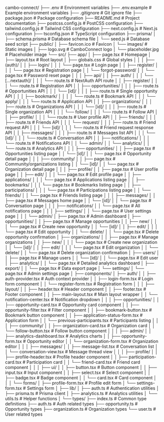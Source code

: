 cambo-connect/
├── .env                    # Environment variables
├── .env.example            # Example environment variables
├── .gitignore              # Git ignore file
├── package.json            # Package configuration
├── README.md               # Project documentation
├── postcss.config.js       # PostCSS configuration
├── tailwind.config.js      # Tailwind CSS configuration
├── next.config.js          # Next.js configuration
├── tsconfig.json           # TypeScript configuration
├── prisma/
│   ├── schema.prisma       # Database schema file
│   └── seed.js             # Database seed script
├── public/
│   ├── favicon.ico         # Favicon
│   └── images/             # Static images
│       ├── logo.svg        # CamboConnect logo
│       └── placeholder.jpg # Placeholder image
└── src/
    ├── app/
    │   ├── page.tsx                     # Homepage
    │   ├── layout.tsx                   # Root layout
    │   ├── globals.css                  # Global styles
    │   │
    │   ├── (auth)/
    │   │   ├── login/
    │   │   │   └── page.tsx             # Login page
    │   │   ├── register/
    │   │   │   └── page.tsx             # Registration page
    │   │   └── forgot-password/
    │   │       └── page.tsx             # Password reset page
    │   │
    │   ├── api/
    │   │   ├── auth/
    │   │   │   └── [...nextauth]/
    │   │   │       └── route.ts         # NextAuth API route
    │   │   ├── register/
    │   │   │   └── route.ts             # Registration API
    │   │   ├── opportunities/
    │   │   │   ├── route.ts             # Opportunities API
    │   │   │   └── [id]/
    │   │   │       ├── route.ts         # Single opportunity API
    │   │   │       ├── bookmark/
    │   │   │       │   └── route.ts     # Bookmark API
    │   │   │       └── apply/
    │   │   │           └── route.ts     # Application API
    │   │   ├── organizations/
    │   │   │   ├── route.ts             # Organizations API
    │   │   │   └── [id]/
    │   │   │       ├── route.ts         # Single organization API
    │   │   │       └── follow/
    │   │   │           └── route.ts     # Follow API
    │   │   ├── profile/
    │   │   │   └── route.ts             # User profile API
    │   │   ├── friends/
    │   │   │   ├── route.ts             # Friends API
    │   │   │   └── request/
    │   │   │       ├── route.ts         # Friend request API
    │   │   │       └── [id]/
    │   │   │           └── route.ts     # Friend request response API
    │   │   ├── messages/
    │   │   │   ├── route.ts             # Messages list API
    │   │   │   └── [id]/
    │   │   │       └── route.ts         # Conversation API
    │   │   ├── notifications/
    │   │   │   └── route.ts             # Notifications API
    │   │   └── admin/
    │   │       └── analytics/
    │   │           └── route.ts         # Analytics API
    │   │
    │   ├── opportunities/
    │   │   ├── page.tsx                 # Opportunities listing page
    │   │   └── [id]/
    │   │       └── page.tsx             # Opportunity detail page
    │   │
    │   ├── community/
    │   │   ├── page.tsx                 # Community/organizations listing
    │   │   └── [id]/
    │   │       └── page.tsx             # Organization detail page
    │   │
    │   ├── profile/
    │   │   ├── page.tsx                 # User profile page
    │   │   ├── edit/
    │   │   │   └── page.tsx             # Edit profile page
    │   │   ├── applications/
    │   │   │   └── page.tsx             # Applications listing page
    │   │   ├── bookmarks/
    │   │   │   └── page.tsx             # Bookmarks listing page
    │   │   ├── participations/
    │   │   │   └── page.tsx             # Participations listing page
    │   │   └── friends/
    │   │       └── page.tsx             # Friends listing page
    │   │
    │   ├── messages/
    │   │   ├── page.tsx                 # Messages home page
    │   │   └── [id]/
    │   │       └── page.tsx             # Conversation page
    │   │
    │   ├── notifications/
    │   │   └── page.tsx                 # All notifications page
    │   │
    │   ├── settings/
    │   │   └── page.tsx                 # User settings page
    │   │
    │   └── admin/
    │       ├── page.tsx                 # Admin dashboard
    │       ├── opportunities/
    │       │   ├── page.tsx             # Manage opportunities
    │       │   ├── new/
    │       │   │   └── page.tsx         # Create new opportunity
    │       │   └── [id]/
    │       │       ├── edit/
    │       │       │   └── page.tsx     # Edit opportunity
    │       │       └── delete/
    │       │           └── page.tsx     # Delete opportunity confirmation
    │       ├── organizations/
    │       │   ├── page.tsx             # Manage organizations
    │       │   ├── new/
    │       │   │   └── page.tsx         # Create new organization
    │       │   └── [id]/
    │       │       ├── edit/
    │       │       │   └── page.tsx     # Edit organization
    │       │       └── delete/
    │       │           └── page.tsx     # Delete organization confirmation
    │       ├── users/
    │       │   ├── page.tsx             # Manage users
    │       │   └── [id]/
    │       │       └── page.tsx         # Edit user
    │       ├── analytics/
    │       │   └── page.tsx             # Detailed analytics dashboard
    │       ├── export/
    │       │   └── page.tsx             # Data export page
    │       └── settings/
    │           └── page.tsx             # Admin settings page
    │
    ├── components/
    │   ├── auth/
    │   │   ├── auth-provider.tsx        # Auth context provider
    │   │   ├── login-form.tsx           # Login form component
    │   │   └── register-form.tsx        # Registration form
    │   │
    │   ├── layout/
    │   │   ├── header.tsx               # Header component
    │   │   ├── footer.tsx               # Footer component
    │   │   ├── main-layout.tsx          # Main layout wrapper
    │   │   └── notification-center.tsx  # Notification dropdown
    │   │
    │   ├── opportunities/
    │   │   ├── opportunity-card.tsx     # Opportunity card component
    │   │   ├── opportunity-filter.tsx   # Filter component
    │   │   ├── bookmark-button.tsx      # Bookmark button component
    │   │   ├── application-status-form.tsx # Application form
    │   │   └── previous-participants.tsx  # Participants listing
    │   │
    │   ├── community/
    │   │   ├── organization-card.tsx    # Organization card
    │   │   └── follow-button.tsx        # Follow button component
    │   │
    │   ├── admin/
    │   │   ├── analytics-dashboard.tsx  # Analytics charts
    │   │   ├── opportunity-form.tsx     # Opportunity editor
    │   │   └── organization-form.tsx    # Organization editor
    │   │
    │   ├── messages/
    │   │   ├── message-list.tsx         # Conversation list
    │   │   └── conversation-view.tsx    # Message thread view
    │   │
    │   ├── profile/
    │   │   ├── profile-header.tsx       # Profile header component
    │   │   ├── participation-card.tsx   # Participation card
    │   │   └── friend-card.tsx          # Friend card component
    │   │
    │   ├── ui/
    │   │   ├── button.tsx               # Button component
    │   │   ├── input.tsx                # Input component
    │   │   ├── select.tsx               # Select component
    │   │   ├── badge.tsx                # Badge component
    │   │   └── card.tsx                 # Card component
    │   │
    │   └── forms/
    │       ├── profile-form.tsx         # Profile edit form
    │       └── settings-form.tsx        # Settings form
    │
    ├── lib/
    │   ├── auth.ts                      # Authentication utilities
    │   ├── prisma.ts                    # Prisma client
    │   ├── analytics.ts                 # Analytics utilities
    │   └── utils.ts                     # Helper functions
    │
    └── types/
        ├── index.ts                     # Common type definitions
        ├── auth.ts                      # Auth related types
        ├── opportunity.ts               # Opportunity types
        ├── organization.ts              # Organization types
        └── user.ts                      # User related types